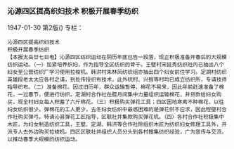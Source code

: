 ### 沁源四区提高织妇技术  积极开展春季纺织

1947-01-30
第2版()
专栏：

    沁源四区提高织妇技术
    积极开展春季纺织
    【本报太岳廿七日电】沁源四区纺织运动在阴历年底已告一段落，现正积极准备开春后的大规模纺织运动。（一）加紧培养织妇，作为指导全区纺织的骨干。王壁村宋廷秀纺织社内已抽出八个妇女至公营纺织厂学习使用拉梭机。韩洪村朱林凤纺织组亦抽出四个妇女前住学习。定湖村纺织英雄段老太太应各村之请，到处传授织布技术，此外杭村、兴捎等村均已成立纺织所，专请技师指导织布。（二）准备棉花。因过旧历年，群众运输暂停，棉花不易来，因此年前赶速准备了棉花，一过春节，便进行纺织。定湖村合作社在腊月间集中力量组织运输棉花，并贷款给妇女购买，现全村妇女每人积蓄了六斤棉花。（三）积极购买弹花工具；四区因地寒素不种棉花，以往妇女纺织很少，弹棉花的工人更少，去冬妇女纺织中最感困难的是弹花供不应求，因此程壁村合作社购买弹弓，特请沁县弹花工匠指导，区联社并集款购买弹花机。（四）各村合作社积极集中木匠，为妇女制造纺织工具，王壁、定湖、韩洪等合作社除组织木匠为纺织妇女修理工具外，并派专人去外边购买拉梭机。四区区联社并组织人员分头到各村搜集纺织经验，广为宣传与交流，以推动春季大规模的纺织运动。

